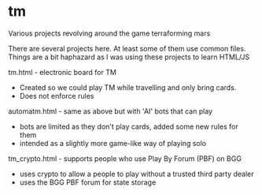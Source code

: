 # tm
Various projects revolving around the game terraforming mars

There are several projects here. At least some of them use common files.
Things are a bit haphazard as I was using these projects to learn HTML/JS

tm.html - electronic board for TM
- Created so we could play TM while travelling and only bring cards.
- Does not enforce rules

automatm.html - same as above but with 'AI' bots that can play
- bots are limited as they don't play cards, added some new rules for them
- intended as a slightly more game-like way of playing solo

tm_crypto.html - supports people who use Play By Forum (PBF) on BGG
- uses crypto to allow a people to play without a trusted third party dealer
- uses the BGG PBF forum for state storage
